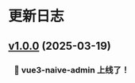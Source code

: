 # 更新日志

## [v1.0.0](https://gitee.com/mrzym/naive-vue3-admin-dev) (2025-03-19)

### &nbsp;&nbsp;&nbsp;🚀 vue3-naive-admin 上线了！